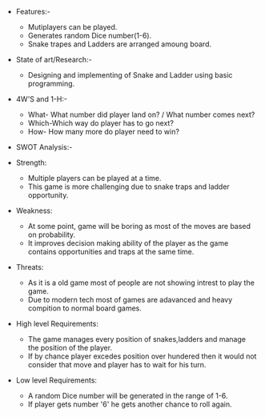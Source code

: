 * Features:-
   * Mutiplayers can be played. 
   * Generates random Dice number(1-6).
   * Snake trapes and Ladders are arranged amoung board.

* State of art/Research:-
   * Designing and implementing of Snake and Ladder using basic programming.

* 4W'S and 1-H:-
  * What- What number did player land on? / What number comes next?
  * Which-Which way do player has to go next? 
  * How- How many more do player need to win?

* SWOT Analysis:-

* Strength:
   * Multiple players can be played at a time.
   * This game is more challenging due to snake traps and ladder opportunity.

* Weakness:
    * At some point, game will be boring as most of the moves are based on probability.
    * It improves decision making ability of the player as the game contains opportunities and traps at the same time.

* Threats:
    * As it is a old game most of people are not showing intrest to play the game.
    * Due to modern tech most of games are adavanced and heavy compition to normal board games. 

* High level Requirements:
    * The game manages every position of snakes,ladders and manage the position of the player.
    * If by chance player excedes position over hundered then it would not consider that move and player has to wait for his turn.

* Low level Requirements:
    * A random Dice number will be generated in the range of 1-6.
    * If player gets number '6' he gets another chance to roll again.
